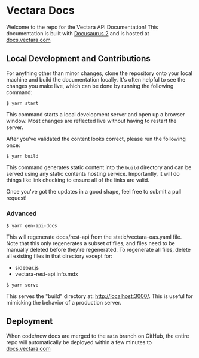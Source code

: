 # Vectara Docs

Welcome to the repo for the Vectara API Documentation!  This documentation is
built with [Docusaurus 2](https://docusaurus.io/) and is hosted at
[docs.vectara.com](https://docs.vectara.com)

## Local Development and Contributions

For anything other than minor changes, clone the repository onto your local machine
and build the documentation locally.  It's often helpful to see the changes you make
live, which can be done by running the following command:

```
$ yarn start
```

This command starts a local development server and open up a browser window.
Most changes are reflected live without having to restart the server.

After you've validated the content looks correct, please run the following once:

```
$ yarn build
```

This command generates static content into the `build` directory and can be
served using any static contents hosting service.  Importantly, it will do
things like link checking to ensure all of the links are valid.

Once you've got the updates in a good shape, feel free to submit a pull
request!

### Advanced

```
$ yarn gen-api-docs
```

This will regenerate docs/rest-api from the static/vectara-oas.yaml file.
Note that this only regenerates a subset of files, and files need to be manually
deleted before they're regenerated. To regenerate all files, delete all existing
files in that directory except for:
* sidebar.js
* vectara-rest-api.info.mdx

```
$ yarn serve
```

This serves the "build" directory at: [http://localhost:3000/](http://localhost:3000/).
This is useful for mimicking the behavior of a production server.

## Deployment
When code/new docs are merged to the `main` branch on GitHub, the entire repo
will automatically be deployed within a few minutes to
[docs.vectara.com](https://docs.vectara.com)